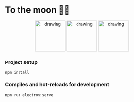 # To the moon 🚀🚀

<div align="center">
    <img src="https://raw.githubusercontent.com/remojansen/logo.ts/master/ts.jpg" alt="drawing" width="100"/>
    <img src="https://github.com/jalbertsr/logo-badge-images/blob/master/img/rsz_vue.png?raw=true" alt="drawing" width="100"/>
    <img src="https://github.com/jalbertsr/logo-badge-images/blob/master/img/rsz_electron.png?raw=true" alt="drawing"   width="100"/>
</div>

### Project setup

```
npm install
```

### Compiles and hot-reloads for development

```
npm run electron:serve
```
